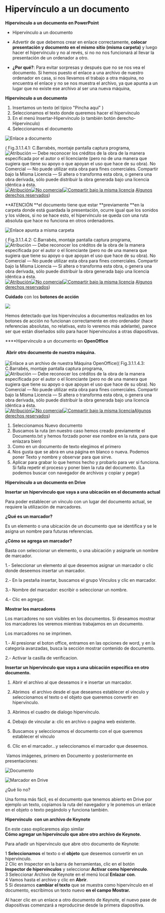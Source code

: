 # Hipervínculo a un documento

**Hipervínculo a un documento en PowerPoint**

*   Hipervínculo a un documento

*   Advertir de que debemos crear en enlace correctamente, **colocar presentación y documento en el mismo sitio (misma carpeta)** y luego hacer el hipervínculo y no al revés, si no no nos funcionará al llevar la presentación de un ordenador a otro.
*   **¿Por qué?**: Para evitar sorpresas y después que no se nos vea el documento. Si hemos puesto el enlace a una archivo de nuestro ordenador en casa, si nos llevamos el trabajo a otra máquina, no encuentra el enlace y no se nos muestra el archivo, ya que apunta a un lugar que no existe ese archivo al ser una nueva máquina,

**Hipervínculo a un documento**

1.  Insertamos un texto (el típico "Pincha aquí" )
2.  Seleccionamos el texto donde queremos hacer el hipervínculo
3.  En el menú Insertar-Hipervínculo (o también botón derecho-Hipervínculo)
4.  Seleccionamos el documento


![Enlace a documento](img/m3433.png "Enlace a documento")



( Fig.3.1.1.4.1: C.Barrabés, montaje pantalla captura programa, ![Atribución — Debe reconocer los créditos de la obra de la manera especificada por el autor o el licenciante (pero no de una manera que sugiera que tiene su apoyo o que apoyan el uso que hace de su obra). No Comercial — No puede utilizar esta obra para fines comerciales. Compartir bajo la Misma Licencia — Si altera o transforma esta obra, o genera una obra derivada, sólo puede distribuir la obra generada bajo una licencia idéntica a ésta.](img/1algunosderechosreservados.png "Licencia Atribución, no comercial y Compartir bajo la Misma Licencia")[![Atribución](http://l.yimg.com/g/images/spaceout.gif "Atribución")![No comercial](http://l.yimg.com/g/images/spaceout.gif "No comercial")![Compartir bajo la misma licencia](http://l.yimg.com/g/images/spaceout.gif "Compartir bajo la misma licencia")](http://creativecommons.org/licenses/by-nc-sa/2.0/) [Algunos derechos reservados](http://creativecommons.org/licenses/by-nc-sa/2.0/deed.es "Derechos reservados. Atribución-NoComercial-CompartirIgual 2.0 Genérica (CC BY-NC-SA 2.0)"))


  
**ATENCIÓN **el documento tiene que estar **previamente **en la carpeta donde está guardada la presentación, ocurre igual que los sonidos y los vídeos, si no se hace esto, el hipervínculo se queda con una ruta absoluta que hace no funciona en otros ordenadores.


![Enlace apunta a misma carpeta ](img/m3434.png "Guardar proyecto en una misma carpeta")



( Fig.3.1.1.4.2: C.Barrabés, montaje pantalla captura programa, ![Atribución — Debe reconocer los créditos de la obra de la manera especificada por el autor o el licenciante (pero no de una manera que sugiera que tiene su apoyo o que apoyan el uso que hace de su obra). No Comercial — No puede utilizar esta obra para fines comerciales. Compartir bajo la Misma Licencia — Si altera o transforma esta obra, o genera una obra derivada, sólo puede distribuir la obra generada bajo una licencia idéntica a ésta.](img/1algunosderechosreservados.png "Licencia Atribución, no comercial y Compartir bajo la Misma Licencia")[![Atribución](http://l.yimg.com/g/images/spaceout.gif "Atribución")![No comercial](http://l.yimg.com/g/images/spaceout.gif "No comercial")![Compartir bajo la misma licencia](http://l.yimg.com/g/images/spaceout.gif "Compartir bajo la misma licencia")](http://creativecommons.org/licenses/by-nc-sa/2.0/) [Algunos derechos reservados](http://creativecommons.org/licenses/by-nc-sa/2.0/deed.es "Derechos reservados. Atribución-NoComercial-CompartirIgual 2.0 Genérica (CC BY-NC-SA 2.0)"))


**Cuidado** con los **botones de acción**

  

![](img/botonesaccion.png)


Hemos detectado que los hipervínculos a documentos realizados en los botones de acción no funcionan correctamente en otro ordenador (hace referencias absolutas, no relativas, esto lo veremos más adelante), parece ser que están diseñados sólo para hacer hipervínculos a otras diapositivas.

****Hipervínculo a un documento en **OpenOffice**

####  Abrir otro documento de nuestra máquina.


![Enlace a un archivo de nuestra Máquina OpenOffice](img/enlaceadocumentotxtenopeno.png "Enlace a documento de texto Impress")(( Fig.3.1.1.4.3: C.Barrabés, montaje pantalla captura programa, ![Atribución — Debe reconocer los créditos de la obra de la manera especificada por el autor o el licenciante (pero no de una manera que sugiera que tiene su apoyo o que apoyan el uso que hace de su obra). No Comercial — No puede utilizar esta obra para fines comerciales. Compartir bajo la Misma Licencia — Si altera o transforma esta obra, o genera una obra derivada, sólo puede distribuir la obra generada bajo una licencia idéntica a ésta.](img/1algunosderechosreservados.png "Licencia Atribución, no comercial y Compartir bajo la Misma Licencia")[![Atribución](http://l.yimg.com/g/images/spaceout.gif "Atribución")![No comercial](http://l.yimg.com/g/images/spaceout.gif "No comercial")![Compartir bajo la misma licencia](http://l.yimg.com/g/images/spaceout.gif "Compartir bajo la misma licencia")](http://creativecommons.org/licenses/by-nc-sa/2.0/)[Algunos derechos reservados](http://creativecommons.org/licenses/by-nc-sa/2.0/deed.es "Derechos reservados. Atribución-NoComercial-CompartirIgual 2.0 Genérica (CC BY-NC-SA 2.0)"))


1.  Seleccionamos Nuevo documento
2.  Buscamos la ruta (en nuestro caso hemos creado previamente el Documento.txt y hemos forzado poner ese nombre en la ruta, para que enlazara bien)
3.  Como en un documento de texto elegimos el primero
4.  Nos gusta que se abra en una página en blanco o nueva. Podemos poner Texto y nombre y observar para que sirve.
5.  Aplicar para grabar lo que hemos hecho y probarlo para ver si funciona. Si falla repetir el proceso y poner bien la ruta del documento. (La podemos buscar con navegador de archivos y copiar y pegar)

**Hipervínculo a un documento en Drive**

**Insertar un hipervínculo que vaya a una ubicación en el documento actual**

Para poder establecer un vínculo con un lugar del documento actual, se requiere la utilización de marcadores.

**¿Qué es un marcador?**

Es un elemento o una ubicación de un documento que se identifica y se le asigna un nombre para futuras referencias.

**¿Cómo se agrega un marcador?**

Basta con seleccionar un elemento, o una ubicación y asignarle un nombre de marcador.

1.- Seleccionar un elemento al que deseemos asignar un marcador o clic donde deseemos insertar un marcador.

2.- En la pestaña insertar, buscamos el grupo Vínculos y clic en marcador.

3.- Nombre del marcador: escribir o seleccionar un nombre.

4.- Clic en agregar.

**Mostrar los marcadores**

Los marcadores no son visibles en los documentos. Si deseamos mostrar los marcadores los veremos mientras trabajamos en un documento.

Los marcadores no se imprimen.

1.- Al presionar el boton office, entramos en las opciones de word, y en la categoría avanzadas, busca la sección mostrar contenido de documento.

2.- Activar la casilla de verificacion.

**Insertar un hipervínculo que vaya a una ubicación especifica en otro documento.**

1.  Abrir el archivo al que deseamos ir e insertar un marcador.
    
2.  Abrimos  el archivo desde el que deseamos establecer el vínculo y seleccionamos el texto o el objeto que queremos convertir en hipervínculo.
    
3.  Abrimos el cuadro de dialogo hipervínculo.
    
4.  Debajo de vincular a: clic en archivo o pagina web existente.
    
5.  Buscamos y seleccionamos el documento con el que queremos establecer el vínculo
    
6.  Clic en el marcador…y seleccionamos el marcador que deseemos.
    

 Vamos imágenes, primero en Documento y posteriormente en presentaciones:


![Documento](img/marcador-en-drive.png "Insertar marcador en documento")



![Marcador en Drive](img/marcador-Driver1.png "Marcador en Drive")


¿Qué lío no?

Una forma más fácil, es el documento que tenemos abierto en Drive por ejemplo un texto, copiamos la ruta del navegador y le ponemos un enlace en el objeto o texto pegándolo y funciona también.

**Hipervínculo  con un archivo de Keynote**

En este caso explicaremos algo similar  
**Cómo agregar un hipervínculo que abre otro archivo de Keynote.**

  
Para añadir un hipervínculo que abre otro documento de Keynote:

  
1 **Seleccionamos** el texto o el **objeto** que deseemos convertir en un hipervínculo.  
2 Clic en Inspector en la barra de herramientas, clic en el botón **Inspector de hipervínculos** y seleccionar **Activar como hipervínculo**.  
3 Seleccionar Archivo de Keynote en el menú local **Enlazar con**.  
4 Vamos hasta el archivo y clic en **Abrir**.  
5 Si deseamos **cambiar el texto** que se muestra como hipervínculo en el documento, escribimos un texto nuevo **en el campo Mostrar.**

Al hacer clic en un enlace a otro documento de Keynote, el nuevo pase de diapositivas comenzará a reproducirse desde la primera diapositiva.

